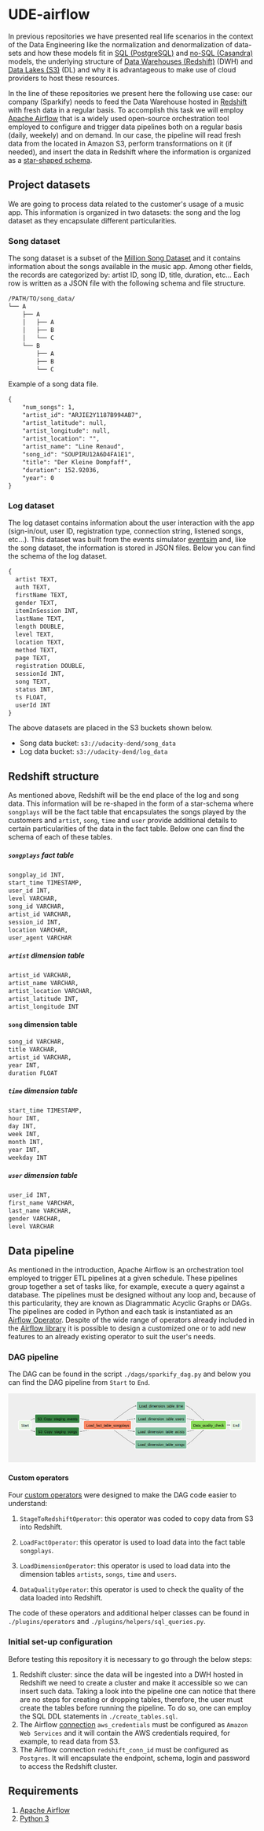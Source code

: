 # UDE-airflow

In previous repositories we have presented real life scenarios in the context of the Data Engineering like the normalization and denormalization of data-sets and how these models fit in [SQL (PostgreSQL)](https://github.com/juferafo/UDE-postgres) and [no-SQL (Casandra)](https://github.com/juferafo/UDE-cassandra) models, the underlying structure of [Data Warehouses (Redshift)](https://github.com/juferafo/UDE-redshift) (DWH) and [Data Lakes (S3)](https://github.com/juferafo/UDE-data-lake) (DL) and why it is advantageous to make use of cloud providers to host these resources. 

In the line of these repositories we present here the following use case: our company (Sparkify) needs to feed the Data Warehouse hosted in [Redshift](https://aws.amazon.com/redshift/?whats-new-cards.sort-by=item.additionalFields.postDateTime&whats-new-cards.sort-order=desc) with fresh data in a regular basis. To accomplish this task we will employ [Apache Airflow](https://airflow.apache.org/) that is a  widely used open-source orchestration tool employed to configure and trigger data pipelines both on a regular basis (daily, weekely) and on demand. In our case, the pipeline will read fresh data from the located in Amazon S3, perform transformations on it (if needed), and insert the data in Redshift where the information is organized as a [star-shaped schema](https://www.guru99.com/star-snowflake-data-warehousing.html). 

## Project datasets

We are going to process data related to the customer's usage of a music app. This information is organized in two datasets: the song and the log dataset as they encapsulate different particularities.

### Song dataset

The song dataset is a subset of the [Million Song Dataset](http://millionsongdataset.com/) and it contains information about the songs available in the music app. Among other fields, the records are categorized by: artist ID, song ID, title, duration, etc... Each row is written as a JSON file with the following schema and file structure.

```
/PATH/TO/song_data/
└── A
    ├── A
    │   ├── A
    │   ├── B
    │   └── C
    └── B
        ├── A
        ├── B
        └── C
```

Example of a song data file.

```
{
    "num_songs": 1, 
    "artist_id": "ARJIE2Y1187B994AB7", 
    "artist_latitude": null,
    "artist_longitude": null,
    "artist_location": "",
    "artist_name": "Line Renaud",
    "song_id": "SOUPIRU12A6D4FA1E1",
    "title": "Der Kleine Dompfaff",
    "duration": 152.92036,
    "year": 0
}
```

### Log dataset

The log dataset contains information about the user interaction with the app (sign-in/out, user ID, registration type, connection string, listened songs, etc...). This dataset was built from the events simulator [eventsim](https://github.com/Interana/eventsim) and, like the song dataset, the information is stored in JSON files. Below you can find the schema of the log dataset.

```
{
  artist TEXT,
  auth TEXT,
  firstName TEXT,
  gender TEXT,
  itemInSession INT,
  lastName TEXT,
  length DOUBLE,
  level TEXT,
  location TEXT,
  method TEXT,
  page TEXT,
  registration DOUBLE,
  sessionId INT,
  song TEXT,
  status INT,
  ts FLOAT,
  userId INT
}
```

The above datasets are placed in the S3 buckets shown below.

* Song data bucket: `s3://udacity-dend/song_data`
* Log data bucket: `s3://udacity-dend/log_data`

## Redshift structure

As mentioned above, Redshift will be the end place of the log and song data. This information will be re-shaped in the form of a star-schema where `songplays` will be the fact table that encapsulates the songs played by the customers and `artist`, `song`, `time` and `user` provide additional details to certain particularities of the data in the fact table. Below one can find the schema of each of these tables.


##### `songplays` fact table

```
songplay_id INT,
start_time TIMESTAMP, 
user_id INT, 
level VARCHAR, 
song_id VARCHAR, 
artist_id VARCHAR, 
session_id INT, 
location VARCHAR, 
user_agent VARCHAR
```

##### `artist` dimension table

```
artist_id VARCHAR,
artist_name VARCHAR,
artist_location VARCHAR,
artist_latitude INT,
artist_longitude INT
```

#### `song` dimension table

```
song_id VARCHAR,
title VARCHAR,
artist_id VARCHAR,
year INT,
duration FLOAT
```

##### `time` dimension table

```
start_time TIMESTAMP,
hour INT,
day INT,
week INT,
month INT,
year INT,
weekday INT
```

##### `user` dimension table

```
user_id INT,
first_name VARCHAR,
last_name VARCHAR,
gender VARCHAR,
level VARCHAR
```

## Data pipeline

As mentioned in the introduction, Apache Airflow is an orchestration tool employed to trigger ETL pipelines at a given schedule. These pipelines group together a set of tasks like, for example, execute a query against a database. The pipelines must be designed without any loop and, because of this particularity, they are known as Diagrammatic Acyclic Graphs or DAGs. The pipelines are coded in Python and each task is instantiated as an [Airflow Operator](https://airflow.apache.org/docs/apache-airflow/stable/howto/operator/index.html). Despite of the wide range of operators already included in the [Airflow library](https://airflow.apache.org/docs/apache-airflow/stable/_api/airflow/operators/index.html) it is possible to design a customized one or to add new features to an already existing operator to suit the user's needs.

### DAG pipeline

The DAG can be found in the script `./dags/sparkify_dag.py` and below you can find the DAG pipeline from `Start` to `End`.

![dag](./figs/dag.png)

#### Custom operators

Four [custom operators](https://airflow.apache.org/docs/apache-airflow/stable/howto/custom-operator.html) were designed to make the DAG code easier to understand:

1. `StageToRedshiftOperator`: this operator was coded to copy data from S3 into Redshift.

2. `LoadFactOperator`: this operator is used to load data into the fact table `songplays`.

3. `LoadDimensionOperator`: this operator is used to load data into the dimension tables `artists`, `songs`, `time` and `users`.

4. `DataQualityOperator`: this operator is used to check the quality of the data loaded into Redshift.

The code of these operators and additional helper classes can be found in `./plugins/operators` and `./plugins/helpers/sql_queries.py`.

### Initial set-up configuration

Before testing this repository it is necessary to go through the below steps:

1. Redshift cluster: since the data will be ingested into a DWH hosted in Redshift we need to create a cluster and make it accessible so we can insert such data. Taking a look into the pipeline one can notice that there are no steps for creating or dropping tables, therefore, the user must create the tables before running the pipeline. To do so, one can employ the SQL DDL statements in `./create_tables.sql`.
2. The Airflow [connection](https://airflow.apache.org/docs/apache-airflow/stable/howto/connection.html) `aws_credentials` must be configured as `Amazon Web Services` and it will contain the AWS credentials required, for example, to read data from S3.
3. The Airflow connection `redshift_conn_id` must be configured as `Postgres`. It will encapsulate the endpoint, schema, login and password to access the Redshift cluster.

## Requirements

1. [Apache Airflow](https://airflow.apache.org/)
2. [Python 3](https://www.python.org/)
